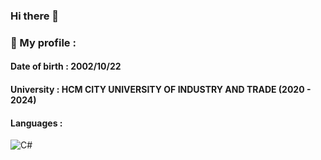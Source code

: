 ### Hi there 👋

<!--
**phuocyen/phuocyen** is a ✨ _special_ ✨ repository because its `README.md` (this file) appears on your GitHub profile.

Here are some ideas to get you started:

- 🔭 I’m currently working on ...
- 🌱 I’m currently learning ...
- 👯 I’m looking to collaborate on ...
- 🤔 I’m looking for help with ...
- 💬 Ask me about ...
- 📫 How to reach me: ...
- 😄 Pronouns: ...
- ⚡ Fun fact: ...
-->
### 🌱 My profile : 
#### Date of birth : 2002/10/22 
#### University : HCM CITY UNIVERSITY OF INDUSTRY AND TRADE (2020 - 2024)
#### Languages : 
![C#]([url_to_your_image](https://thichchiase.com/wp-content/uploads/2020/04/fa9d4f7cf28b6f009570751504b5fbe1.png)https://thichchiase.com/wpcontent/uploads/2020/04/fa9d4f7cf28b6f009570751504b5fbe1.png)
